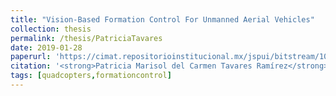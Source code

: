 ```yaml
---
title: "Vision-Based Formation Control For Unmanned Aerial Vehicles"
collection: thesis
permalink: /thesis/PatriciaTavares
date: 2019-01-28
paperurl: 'https://cimat.repositorioinstitucional.mx/jspui/bitstream/1008/1005/1/TE%20728.pdf'
citation: '<strong>Patricia Marisol del Carmen Tavares Ramírez</strong>. &quot;Vision-Based Formation Control For Unmanned Aerial Vehicles&quot;. Msc. Thesis, CIMAT A.C., 2019. (co-advised with Héctor Manuel Becerra Fermín)'
tags: [quadcopters,formationcontrol]
---
```

